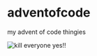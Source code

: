 # adventofcode
my advent of code thingies

![kill everyone yes!!](https://media1.tenor.com/m/ZRENKJYjfjQAAAAC/kill-everyone-wheel.gif)
